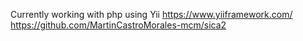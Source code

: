 Currently working with php using Yii https://www.yiiframework.com/ 
https://github.com/MartinCastroMorales-mcm/sica2
